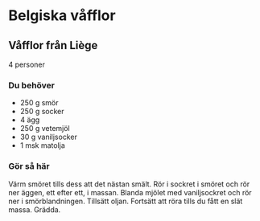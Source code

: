 # Belgiska våfflor

## Våfflor från Liège

4 personer

### Du behöver

* 250 g smör
* 250 g socker
* 4 ägg
* 250 g vetemjöl
* 30 g vaniljsocker
* 1 msk matolja

### Gör så här

Värm smöret tills dess att det nästan smält. Rör i sockret i smöret och rör ner äggen, ett efter ett, i massan. Blanda mjölet med vaniljsockret och rör ner i smörblandningen. Tillsätt oljan. Fortsätt att röra tills du fått en slät massa. Grädda.
